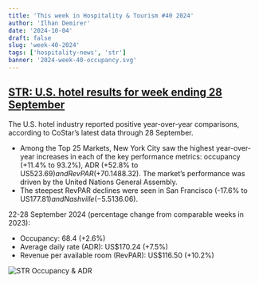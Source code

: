 ```yaml
---
title: 'This week in Hospitality & Tourism #40 2024'
author: 'Ilhan Demirer'
date: '2024-10-04'
draft: false
slug: 'week-40-2024'
tags: ['hospitality-news', 'str']
banner: '2024-week-40-occupancy.svg'
---
```


## [STR: U.S. hotel results for week ending 28 September](https://str.com/press-release/us-hotel-results-week-ending-28-september)

The U.S. hotel industry reported positive year-over-year comparisons, according to CoStar’s latest data through 28 September.

- Among the Top 25 Markets, New York City saw the highest year-over-year increases in each of the key performance metrics: occupancy (+11.4% to 93.2%), ADR (+52.8% to US$523.69) and RevPAR (+70.1% to US$488.32). The market’s performance was driven by the United Nations General Assembly.
- The steepest RevPAR declines were seen in San Francisco (-17.6% to US$177.81) and Nashville (-5.5% to US$136.06).

22-28 September 2024 (percentage change from comparable weeks in 2023):

- Occupancy: 68.4 (+2.6%)
- Average daily rate (ADR): US$170.24 (+7.5%)
- Revenue per available room (RevPAR): US$116.50 (+10.2%)

![STR Occupancy & ADR](/images/blogimages/2024-week-40-occupancy.svg)
